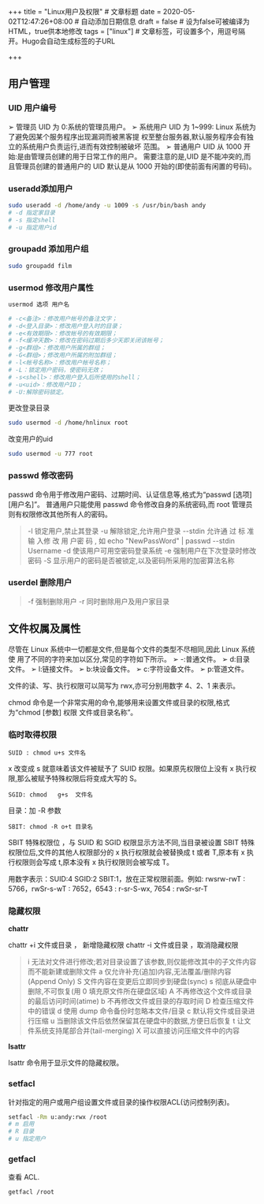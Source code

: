 +++
title = "Linux用户及权限"  # 文章标题
date = 2020-05-02T12:47:26+08:00  # 自动添加日期信息
draft = false  # 设为false可被编译为HTML，true供本地修改
tags = ["linux"]  # 文章标签，可设置多个，用逗号隔开。Hugo会自动生成标签的子URL

+++

## 用户管理

### UID 用户编号

➢ 管理员 UID 为 0:系统的管理员用户。
➢ 系统用户 UID 为 1~999: Linux 系统为了避免因某个服务程序出现漏洞而被黑客提
权至整台服务器,默认服务程序会有独立的系统用户负责运行,进而有效控制被破坏
范围。
➢ 普通用户 UID 从 1000 开始:是由管理员创建的用于日常工作的用户。
需要注意的是,UID 是不能冲突的,而且管理员创建的普通用户的 UID 默认是从 1000
开始的(即使前面有闲置的号码)。

### useradd添加用户

```bash
sudo useradd -d /home/andy -u 1009 -s /usr/bin/bash andy
# -d 指定家目录
# -s 指定shell
# -u 指定用户id
```

### groupadd 添加用户组

```bash
sudo groupadd film
```

### usermod 修改用户属性

```bash
usermod 选项 用户名

# -c<备注>：修改用户帐号的备注文字；
# -d<登入目录>：修改用户登入时的目录；
# -e<有效期限>：修改帐号的有效期限；
# -f<缓冲天数>：修改在密码过期后多少天即关闭该帐号；
# -g<群组>：修改用户所属的群组；
# -G<群组>；修改用户所属的附加群组；
# -l<帐号名称>：修改用户帐号名称；
# -L：锁定用户密码，使密码无效；
# -s<shell>：修改用户登入后所使用的shell；
# -u<uid>：修改用户ID；
# -U:解除密码锁定。
```

更改登录目录

```bash
sudo usermod -d /home/hnlinux root
```

改变用户的uid

```bash
sudo usermod -u 777 root
```

### passwd 修改密码

passwd 命令用于修改用户密码、过期时间、认证信息等,格式为“passwd [选项] [用户名]”。
普通用户只能使用 passwd 命令修改自身的系统密码,而 root 管理员则有权限修改其他所有人的密码。

> -l 锁定用户,禁止其登录
> -u 解除锁定,允许用户登录
> --stdin 允许通 过 标 准 输 入修 改 用 户密 码 , 如 echo "NewPassWord" | passwd --stdin Username
> -d 使该用户可用空密码登录系统
> -e 强制用户在下次登录时修改密码
> -S 显示用户的密码是否被锁定,以及密码所采用的加密算法名称

### userdel 删除用户

> -f 强制删除用户
> -r 同时删除用户及用户家目录

## 文件权属及属性

尽管在 Linux 系统中一切都是文件,但是每个文件的类型不尽相同,因此 Linux 系统使
用了不同的字符来加以区分,常见的字符如下所示。
➢ -:普通文件。
➢ d:目录文件。
➢ l:链接文件。
➢ b:块设备文件。
➢ c:字符设备文件。
➢ p:管道文件。

文件的读、写、执行权限可以简写为 rwx,亦可分别用数字 4、2、1 来表示。

chmod 命令是一个非常实用的命令,能够用来设置文件或目录的权限,格式为“chmod [参数] 权限 文件或目录名称”。

### 临时取得权限

`SUID : chmod u+s 文件名`

x 改变成 s 就意味着该文件被赋予了 SUID 权限。如果原先权限位上没有 x 执行权限,那么被赋予特殊权限后将变成大写的 S。

`SGID: chmod   g+s  文件名`

目录：加 -R 参数

`SBIT: chmod -R o+t 目录名`

SBIT 特殊权限位 ，与 SUID 和 SGID 权限显示方法不同,当目录被设置 SBIT 特殊权限位后,文件的其他人权限部分的 x 执行权限就会被替换成 t 或者 T,原本有 x 执行权限则会写成 t,原本没有 x 执行权限则会被写成 T。

用数字表示：SUID:4	SGID:2	SBIT:1，放在正常权限前面。例如: rwsrw-rwT : 5766，rwSr-s-wT : 7652，6543 : r-sr-S-wx, 7654 : rwSr-sr-T

### 隐藏权限

**chattr**

chattr +i 文件或目录 ， 新增隐藏权限
chattr -i 文件或目录 ，取消隐藏权限

> i 无法对文件进行修改;若对目录设置了该参数,则仅能修改其中的子文件内容而不能新建或删除文件
> a 仅允许补充(追加)内容,无法覆盖/删除内容(Append Only)
> S 文件内容在变更后立即同步到硬盘(sync)
> s 彻底从硬盘中删除,不可恢复(用 0 填充原文件所在硬盘区域)
> A 不再修改这个文件或目录的最后访问时间(atime)
> b 不再修改文件或目录的存取时间
> D 检查压缩文件中的错误
> d 使用 dump 命令备份时忽略本文件/目录
> c 默认将文件或目录进行压缩
> u 当删除该文件后依然保留其在硬盘中的数据,方便日后恢复
> t 让文件系统支持尾部合并(tail-merging)
> X 可以直接访问压缩文件中的内容

**lsattr**

lsattr 命令用于显示文件的隐藏权限。

### setfacl

针对指定的用户或用户组设置文件或目录的操作权限ACL(访问控制列表)。

```bash
setfacl -Rm u:andy:rwx /root
# m 启用
# R 目录
# u 指定用户
```

### getfacl

查看 ACL.

```bash
getfacl /root
```

